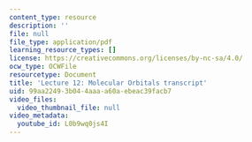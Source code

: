 ```yaml
---
content_type: resource
description: ''
file: null
file_type: application/pdf
learning_resource_types: []
license: https://creativecommons.org/licenses/by-nc-sa/4.0/
ocw_type: OCWFile
resourcetype: Document
title: 'Lecture 12: Molecular Orbitals transcript'
uid: 99aa2249-3b04-4aaa-a60a-ebeac39facb7
video_files:
  video_thumbnail_file: null
video_metadata:
  youtube_id: L0b9wq0js4I
---
```

